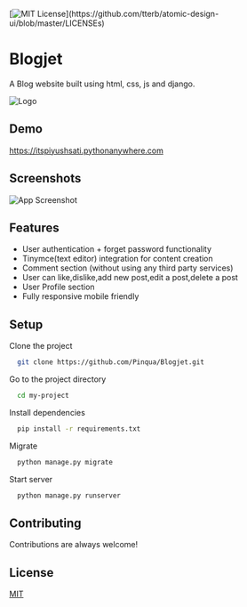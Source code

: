 
[![MIT License](https://img.shields.io/apm/l/atomic-design-ui.svg?)](https://github.com/tterb/atomic-design-ui/blob/master/LICENSEs)

# Blogjet

A Blog website built using html, css, js and django.

![Logo](https://itspiyushsati.pythonanywhere.com/static/Blog/favicons/apple-touch-icon.png)

## Demo

https://itspiyushsati.pythonanywhere.com


## Screenshots

![App Screenshot](https://i.ibb.co/z56nzF1/blogjet.gif)

  
## Features

- User authentication + forget password functionality
- Tinymce(text editor) integration for content creation
- Comment section (without using any third party services)
- User can like,dislike,add new post,edit a post,delete a post
- User Profile section
- Fully responsive mobile friendly


## Setup

Clone the project

```bash
  git clone https://github.com/Pinqua/Blogjet.git
```

Go to the project directory

```bash
  cd my-project
```

Install dependencies

```bash
  pip install -r requirements.txt
```

Migrate

```bash
  python manage.py migrate
```

Start server

```bash
  python manage.py runserver
```

  
## Contributing

Contributions are always welcome!

  
## License

[MIT](https://choosealicense.com/licenses/mit/)

  
